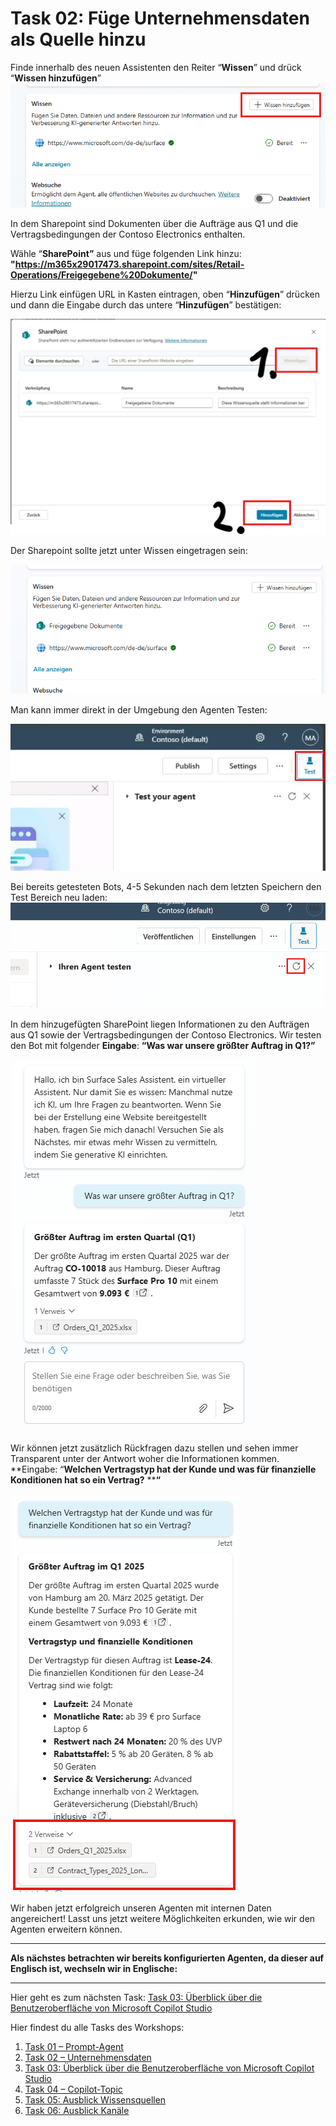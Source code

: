 # Task 02: Füge Unternehmensdaten als Quelle hinzu

Finde innerhalb des neuen Assistenten den Reiter “**Wissen**” und drück “**Wissen hinzufügen**”
![image6.png](assets/img/image6.png)

In dem Sharepoint sind Dokumenten über die Aufträge aus Q1 und die Vertragsbedingungen der Contoso Electronics enthalten.

Wähle “**SharePoint”** aus und füge folgenden Link hinzu: **"https://m365x29017473.sharepoint.com/sites/Retail-Operations/Freigegebene%20Dokumente/"**


Hierzu Link einfügen URL in Kasten eintragen, oben “**Hinzufügen**” drücken und dann die Eingabe durch das untere “**Hinzufügen**” bestätigen:

![image7.png](assets/img/image7.png)

Der Sharepoint sollte jetzt unter Wissen eingetragen sein:

![image8.png](assets/img/image8.png)

Man kann immer direkt in der Umgebung den Agenten Testen:

![image9.jpeg](assets/img/image9.jpeg)

Bei bereits getesteten Bots, 4-5 Sekunden nach dem letzten Speichern den Test Bereich neu laden: 
![image35.png](assets/img/image35.png)

In dem hinzugefügten SharePoint liegen Informationen zu den Aufträgen aus Q1 sowie der Vertragsbedingungen der Contoso Electronics. Wir testen den Bot mit folgender **Eingabe**: **“****Was war unsere größter Auftrag in Q1****?”**

![image10.png](assets/img/image10.png)

Wir können jetzt zusätzlich Rückfragen dazu stellen und sehen immer Transparent unter der Antwort woher die Informationen kommen. **Eingabe: “****Welchen Vertragstyp hat der Kunde und was für finanzielle Konditionen hat so ein Vertrag?**** ****“**

![image11.png](assets/img/image11.png)



Wir haben jetzt erfolgreich unseren Agenten mit internen Daten angereichert! Lasst uns jetzt weitere Möglichkeiten erkunden, wie wir den Agenten erweitern können.



** **
**Als nächstes betrachten wir bereits konfigurierten Agenten, da dieser auf Englisch ist, wechseln wir in Englische:**


** **
Hier geht es zum nächsten Task: [Task 03: Überblick über die Benutzeroberfläche von Microsoft Copilot Studio](task03.md)

Hier findest du alle Tasks des Workshops:

1. [Task 01 – Prompt-Agent](task01.md)  
2. [Task 02 – Unternehmensdaten](task02.md)  
3. [Task 03: Überblick über die Benutzeroberfläche von Microsoft Copilot Studio](task03.md)  
4. [Task 04 – Copilot-Topic](task04.md)  
5. [Task 05: Ausblick Wissensquellen](task05.md)
6. [Task 06: Ausblick Kanäle](task06.md)  